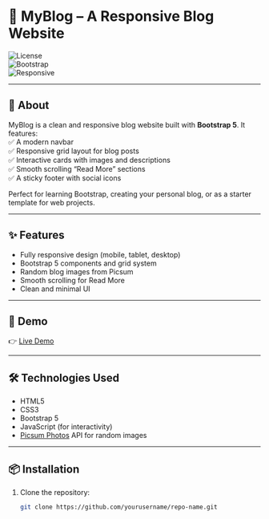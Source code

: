 # 🚀 MyBlog – A Responsive Blog Website

![License](https://img.shields.io/badge/license-MIT-blue.svg)  
![Bootstrap](https://img.shields.io/badge/Bootstrap-5.x-purple)  
![Responsive](https://img.shields.io/badge/Responsive-Yes-brightgreen)

---

## 📖 About
MyBlog is a clean and responsive blog website built with **Bootstrap 5**. It features:  
✅ A modern navbar  
✅ Responsive grid layout for blog posts  
✅ Interactive cards with images and descriptions  
✅ Smooth scrolling “Read More” sections  
✅ A sticky footer with social icons  

Perfect for learning Bootstrap, creating your personal blog, or as a starter template for web projects.

---

## ✨ Features
- Fully responsive design (mobile, tablet, desktop)
- Bootstrap 5 components and grid system
- Random blog images from Picsum
- Smooth scrolling for Read More
- Clean and minimal UI

---

## 🚀 Demo
👉 [Live Demo](https://perkywarcheif.github.io/Blog/)

---

## 🛠️ Technologies Used
- HTML5
- CSS3
- Bootstrap 5
- JavaScript (for interactivity)
- [Picsum Photos](https://picsum.photos/) API for random images

---

## 📦 Installation

1. Clone the repository:
   ```bash
   git clone https://github.com/yourusername/repo-name.git
